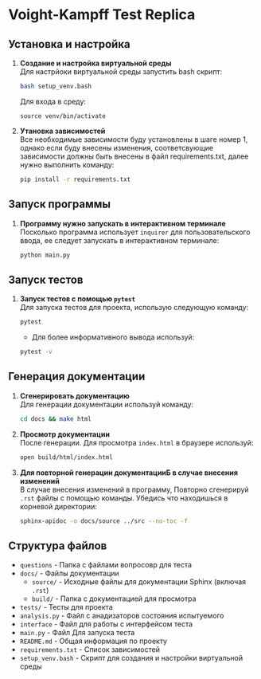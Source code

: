 # Voight-Kampff Test Replica

## Установка и настройка

1. **Создание и настройка виртуальной среды**  
   Для настрйоки виртуальной среды запустить bash скрипт:
   ```bash
   bash setup_venv.bash
   ```
   Для входа в среду:
   ```
   source venv/bin/activate
   ```

2. **Утановка зависимостей**  
   Все необходимые зависимости буду установлены в шаге номер 1, однако если буду внесены изменения, соответсвующие зависимости должны быть внесены в файл requirements.txt, далее нужно выполнить команду:
   ```bash
   pip install -r requirements.txt
   ```

## Запуск программы

1. **Программу нужно запускать в интерактивном терминале**  
   Посколько программа использует `inquirer` для пользовательского ввода, ее следует запускать в интерактивном терминале:
   ```bash
   python main.py
   ```

## Запуск тестов

1. **Запуск тестов с помощью `pytest`**  
   Для запуска тестов для проекта, использую следующую команду:
   ```bash
   pytest
   ```
   - Для более информативного вывода используй:
   ```bash
   pytest -v
   ```

## Генерация документации

1. **Сгенерировать документацию**  
   Для генерации документации используй команду:
   ```bash
   cd docs && make html
   ```

2. **Просмотр документации**  
   После генерации. Для просмотра `index.html` в браузере используй:
   ```bash
   open build/html/index.html
   ```

3. **Для повторной генерации документацииБ в случае внесения изменений**  
   В случае внесения изменений в программу, Повторно сгенерируй `.rst` файлы с помощью команды.
   Убедись что находишься в корневой директории:
      ```bash
      sphinx-apidoc -o docs/source ../src --no-toc -f
      ```

## Структура файлов

- `questions` - Папка с файлами вопросовр для теста
- `docs/` - Файлы документации
  - `source/` - Исходные файлы для документации Sphinx (включая `.rst`)
  - `build/` - Папка с документацией для просмотра
- `tests/` - Тесты для проекта
- `analysis.py` - Файл с анадизаторов состояния испытуемого
- `interface` - Файл для работы с интерфейсом теста
- `main.py` - Файл Для запуска теста
- `README.md` - Общая информация по проекту
- `requirements.txt` - Список зависимостей
- `setup_venv.bash` - Скрипт для создания и настройки виртуальной среды
